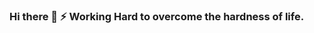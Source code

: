 ### Hi there 👋 ⚡ Working Hard to overcome the hardness of life.

<!--
**A-b-h-i-s-h-e-k-Github-K-u-m-a-r/A-b-h-i-s-h-e-k-Github-K-u-m-a-r** is a ✨ _special_ ✨ repository because its `README.md` (this file) appears on your GitHub profile.

Here are some ideas to get you started:

- 🔭 I’m currently working on ...
- 🌱 I’m currently learning ...
- 👯 I’m looking to collaborate on ...
- 🤔 I’m looking for help with ...
- 💬 Ask me about ...
- 📫 How to reach me: ...
- 😄 Pronouns: ...
- ⚡ Fun fact: ...
-->
